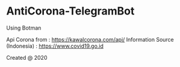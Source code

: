 # AntiCorona-TelegramBot

Using Botman

Api Corona from : https://kawalcorona.com/api/
Information Source (Indonesia) : https://www.covid19.go.id

Created @ 2020
